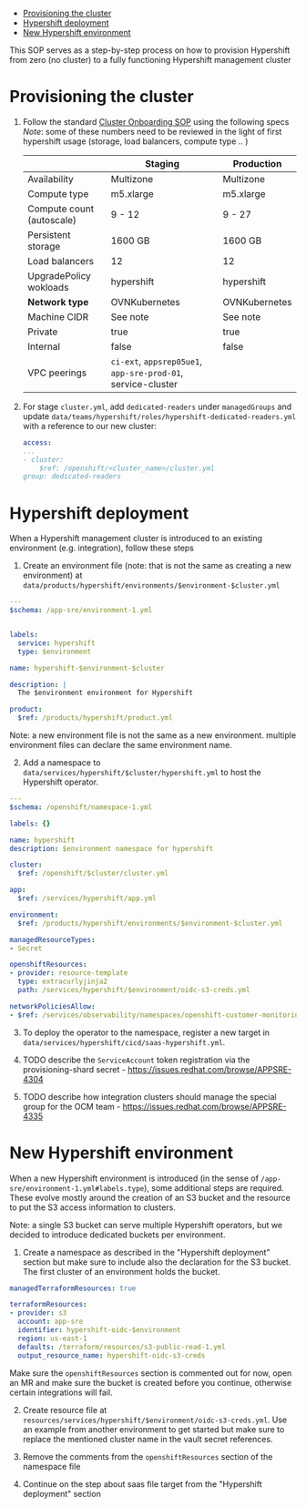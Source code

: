 <!-- TOC -->

- [Provisioning the cluster](#provisioning-the-cluster)
- [Hypershift deployment](#hypershift-deployment)
- [New Hypershift environment](#new-hypershift-environment)

<!-- /TOC -->

This SOP serves as a step-by-step process on how to provision Hypershift from zero (no cluster) to a fully functioning Hypershift management cluster


# Provisioning the cluster

1. Follow the standard [Cluster Onboarding SOP](app-interface-onboard-cluster.md) using the following specs
   *Note*: some of these numbers need to be reviewed in the light of first hypershift usage (storage, load balancers, compute type .. )

    |                           | Staging       | Production    |
    |---------------------------|---------------|---------------|
    | Availability              | Multizone     | Multizone     |
    | Compute type              | m5.xlarge     | m5.xlarge     |
    | Compute count (autoscale) | 9 - 12        | 9 - 27        |
    | Persistent storage        | 1600 GB       | 1600 GB       |
    | Load balancers            | 12            | 12            |
    | UpgradePolicy wokloads    | hypershift    | hypershift    |
    | **Network type**          | OVNKubernetes | OVNKubernetes |
    | Machine CIDR              | See note      | See note      |
    | Private                   | true          | true          |
    | Internal                  | false         | false         |
    | VPC peerings              | `ci-ext`, `appsrep05ue1`, `app-sre-prod-01`, service-cluster |

2. For stage `cluster.yml`, add `dedicated-readers` under `managedGroups` and update `data/teams/hypershift/roles/hypershift-dedicated-readers.yml` with a reference to our new cluster:
    ```yaml
    access:
    ...
    - cluster:
        $ref: /openshift/<cluster_name>/cluster.yml
    group: dedicated-readers
     ```

# Hypershift deployment

When a Hypershift management cluster is introduced to an existing environment (e.g. integration), follow these steps

1. Create an environment file (note: that is not the same as creating a new environment) at `data/products/hypershift/environments/$environment-$cluster.yml`

```yaml
---
$schema: /app-sre/environment-1.yml


labels:
  service: hypershift
  type: $environment

name: hypershift-$environment-$cluster

description: |
  The $environment environment for Hypershift

product:
  $ref: /products/hypershift/product.yml

```

Note: a new environment file is not the same as a new environment. multiple environment files can declare the same environment name.

2. Add a namespace to `data/services/hypershift/$cluster/hypershift.yml` to host the Hypershift operator.

```yaml
---
$schema: /openshift/namespace-1.yml

labels: {}

name: hypershift
description: $environment namespace for hypershift

cluster:
  $ref: /openshift/$cluster/cluster.yml

app:
  $ref: /services/hypershift/app.yml

environment:
  $ref: /products/hypershift/environments/$environment-$cluster.yml

managedResourceTypes:
- Secret

openshiftResources:
- provider: resource-template
  type: extracurlyjinja2
  path: /services/hypershift/$environment/oidc-s3-creds.yml

networkPoliciesAllow:
- $ref: /services/observability/namespaces/openshift-customer-monitoring.$cluster.yml

```

3. To deploy the operator to the namespace, register a new target in `data/services/hypershift/cicd/saas-hypershift.yml`.

4. TODO describe the `ServiceAccount` token registration via the provisioning-shard secret - https://issues.redhat.com/browse/APPSRE-4304

5. TODO describe how integration clusters should manage the special group for the OCM team - https://issues.redhat.com/browse/APPSRE-4335

# New Hypershift environment

When a new Hypershift environment is introduced (in the sense of `/app-sre/environment-1.yml#labels.type`), some additional steps are required. These evolve mostly around the creation of an S3 bucket and the resource to put the S3 access information to clusters.

Note: a single S3 bucket can serve multiple Hypershift operators, but we decided to introduce dedicated buckets per environment.

1. Create a namespace as described in the "Hypershift deployment" section but make sure to include also the declaration for the S3 bucket. The first cluster of an environment holds the bucket.

```yaml
managedTerraformResources: true

terraformResources:
- provider: s3
  account: app-sre
  identifier: hypershift-oidc-$environment
  region: us-east-1
  defaults: /terraform/resources/s3-public-read-1.yml
  output_resource_name: hypershift-oidc-s3-creds
```

Make sure the `openshiftResources` section is commented out for now, open an MR and make sure the bucket is created before you continue, otherwise certain integrations will fail.

2. Create resource file at `resources/services/hypershift/$environment/oidc-s3-creds.yml`. Use an example from another environment to get started but make sure to replace the mentioned cluster name in the vault secret references.

3. Remove the comments from the `openshiftResources` section of the namespace file

4. Continue on the step about saas file target from the "Hypershift deployment" section
